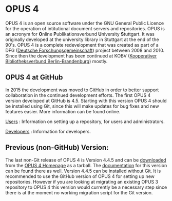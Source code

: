 # OPUS 4

OPUS 4 is an open source software under the GNU General Public Licence for the operation of intitutional document
servers and repositories. OPUS is an acronym for **O**nline **P**ublikationsverbund **U**niversity **S**tuttgart.
It was originally developed at the university library in Stuttgart at the end of the 90's. OPUS 4 is a complete
redevelopment that was created as part of a DFG ([Deutsche Forschungsgemeinschaft][DFG]) project between 2008 and 2010.
Since then the development has been continued at KOBV ([Kooperativer Bibliotheksverbund Berlin-Brandenburg][KOBV])
mostly.

## OPUS 4 at GitHub

In 2015 the development was moved to GitHub in order to better support collaboration in the continued development
efforts. The first OPUS 4 version developed at GitHub is 4.5. Starting with this version OPUS 4 should be installed
using Git, since this will make updates for bug fixes and new features easier. More information can be found online.

[Users][DOC]
: Information on setting up a repository, for users and administrators.

[Developers][DEVDOC]
: Information for developers.

## Previous (non-GitHub) Version:

The last non-Git release of OPUS 4 is Version 4.4.5 and can be [downloaded][OPUS445] from the
[OPUS 4 Homepage][OPUS4] as a tarball. The [documentation][OPUS445DOC] for this version can
be found there as well.
Version 4.4.5 can be installed without Git. It is recommended to use the GitHub version of
OPUS 4 for setting up new repositories. However if you are looking at migrating an existing OPUS 3
repository to OPUS 4 this version would currently be a necessary step since there is at the moment
no working migration script for the Git version.

[OPUS4]: https://opus4.kobv.de
[DEVDOC]: https://opus4.github.io/
[DOC]: https://opus4.github.io/userdoc
[KOBV]: https://www.kobv.de
[DFG]: http://www.dfg.de
[OPUS445]: https://www.kobv.de/entwicklung/software/opus-4/download/
[OPUS445DOC]: https://www.kobv.de/entwicklung/software/opus-4/dokumentation/
